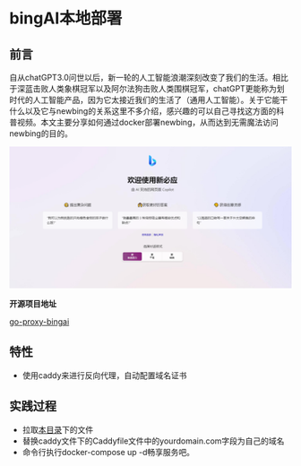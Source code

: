 # bingAI本地部署

## 前言

自从chatGPT3.0问世以后，新一轮的人工智能浪潮深刻改变了我们的生活。相比于深蓝击败人类象棋冠军以及阿尔法狗击败人类围棋冠军，chatGPT更能称为划时代的人工智能产品，因为它太接近我们的生活了（通用人工智能）。关于它能干什么以及它与newbing的关系这里不多介绍，感兴趣的可以自己寻找这方面的科普视频。本文主要分享如何通过docker部署newbing，从而达到无需魔法访问newbing的目的。

![](./assets/newbing.png)

**开源项目地址**

[go-proxy-bingai](https://github.com/adams549659584/go-proxy-bingai)

## 特性

- 使用caddy来进行反向代理，自动配置域名证书

## 实践过程

- 拉取[本目录](https://github.com/laningya/Raspberry-Pi/tree/develop/bingAI)下的文件
- 替换caddy文件下的Caddyfile文件中的yourdomain.com字段为自己的域名
- 命令行执行docker-compose up -d畅享服务吧。